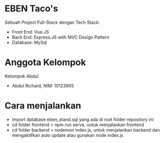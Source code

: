 # EBEN Taco's
Sebuah Project Full-Stack dengan Tech Stack:
- Front End: Vue.JS
- Back End: Express.JS with MVC Design Pattern
- Database: MySql

# Anggota Kelompok
Kelompok Abdul
- Abdul Richard, NIM: 10123905

# Cara menjalankan
- Import database eben_stand.sql yang ada di root folder repository ini
- cd folder frontend > npm run serve, untuk menjalankan frontend
- cd folder backend > nodemon index.js, untuk menjalankan backend dan mengaktifkan auto update atau gunakan node index.js